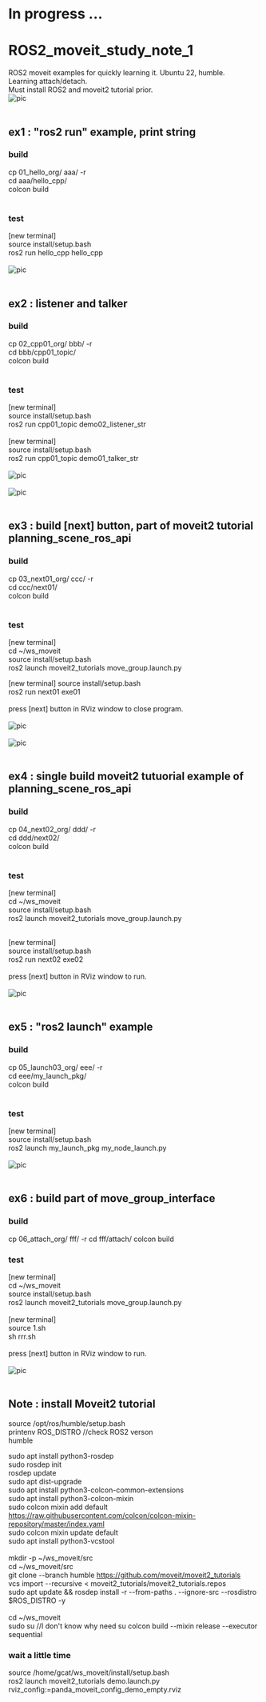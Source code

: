 # In progress ...
# ROS2_moveit_study_note_1
ROS2 moveit examples for quickly learning it. Ubuntu 22, humble.  
Learning attach/detach.  
Must install ROS2 and moveit2 tutorial prior.
<br>
![pic](pic/001.png)<br>
<br>

## ex1 : "ros2 run" example, print string
### build
cp 01_hello_org/ aaa/ -r  
cd aaa/hello_cpp/  
colcon build  
<br>
### test
[new terminal]  
source install/setup.bash  
ros2 run hello_cpp hello_cpp  
<br>
![pic](pic/ex1.png)<br>
<br>

## ex2 : listener and talker
### build
cp 02_cpp01_org/ bbb/ -r  
cd bbb/cpp01_topic/  
colcon build  
<br>
### test
[new terminal]  
source install/setup.bash  
ros2 run  cpp01_topic demo02_listener_str  
<br>
[new terminal]  
source install/setup.bash  
ros2 run cpp01_topic demo01_talker_str  
<br>
![pic](pic/ex2_a.png)<br>
<br>
![pic](pic/ex2_b.png)<br>
<br>


## ex3 : build [next] button, part of moveit2 tutorial planning_scene_ros_api
### build
cp 03_next01_org/ ccc/ -r  
cd ccc/next01/  
colcon build   
<br>
### test
[new terminal]   
cd ~/ws_moveit  
source install/setup.bash   
ros2 launch moveit2_tutorials move_group.launch.py   

[new terminal]
source install/setup.bash  
ros2 run next01 exe01  
<br>
press [next] button in RViz window to close program.  
<br>
![pic](pic/ex3a.png)<br>
<br>
![pic](pic/ex3b.png)<br>
<br>


## ex4 : single build moveit2 tutuorial example of planning_scene_ros_api
### build
cp 04_next02_org/ ddd/ -r  
cd ddd/next02/  
colcon build  
<br>
### test
[new terminal]  
cd ~/ws_moveit  
source install/setup.bash  
ros2 launch moveit2_tutorials move_group.launch.py  
<br>

[new terminal]  
source install/setup.bash  
ros2 run next02 exe02  
<br>
press [next] button in RViz window to run.  
<br>
![pic](pic/ex4.png)<br>
<br>

## ex5 : "ros2 launch" example
### build
cp 05_launch03_org/ eee/ -r  
cd eee/my_launch_pkg/  
colcon build  
<br>
### test
[new terminal]  
source install/setup.bash  
ros2 launch my_launch_pkg my_node_launch.py  
<br>
![pic](pic/ex5.png)<br>
<br>
## ex6 : build part of move_group_interface
### build
cp 06_attach_org/ fff/ -r 
cd fff/attach/ 
colcon build 
<br>
### test
[new terminal]  
cd ~/ws_moveit  
source install/setup.bash  
ros2 launch moveit2_tutorials move_group.launch.py  
<br>
[new terminal]  
source 1.sh  
sh rrr.sh  
<br>
press [next] button in RViz window to run.  
<br>
![pic](pic/ex6.png)<br>
<br>

## Note : install Moveit2 tutorial
source /opt/ros/humble/setup.bash  
printenv ROS_DISTRO     //check ROS2 verson  
humble  


sudo apt install python3-rosdep  
sudo rosdep init  
rosdep update  
sudo apt dist-upgrade  
sudo apt install python3-colcon-common-extensions  
sudo apt install python3-colcon-mixin  
sudo colcon mixin add default https://raw.githubusercontent.com/colcon/colcon-mixin-repository/master/index.yaml  
sudo colcon mixin update default  
sudo apt install python3-vcstool  
<br>
mkdir -p ~/ws_moveit/src  
cd ~/ws_moveit/src  
git clone --branch humble  https://github.com/moveit/moveit2_tutorials  
vcs import --recursive < moveit2_tutorials/moveit2_tutorials.repos  
sudo apt update && rosdep install -r --from-paths . --ignore-src --rosdistro $ROS_DISTRO -y  
<br>
cd ~/ws_moveit  
sudo su   //I don't know why need su
colcon build --mixin release --executor sequential  
### wait a little time
source /home/gcat/ws_moveit/install/setup.bash  
ros2 launch moveit2_tutorials demo.launch.py rviz_config:=panda_moveit_config_demo_empty.rviz  
